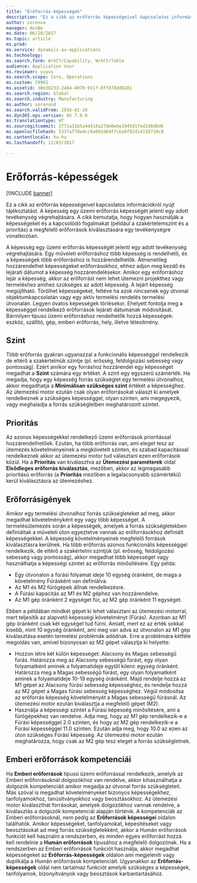 ```yaml
---
title: "Erőforrás-képességek"
description: "Ez a cikk az erőforrás képességeivel kapcsolatos információkról nyújt tájékoztatást. A képesség egy üzemi erőforrás képességét jelenti egy adott tevékenység végrehajtására. A cikk bemutatja, hogy hogyan használják a képességeket és a kapcsolódó fogalmakat (például a szakértelemszint és a prioritás) a megfelelő erőforrások kiválasztására egy tevékenységre vonatkozóan."
author: sorenva
manager: AnnBe
ms.date: 06/20/2017
ms.topic: article
ms.prod: 
ms.service: dynamics-ax-applications
ms.technology: 
ms.search.form: WrkCtrCapability, WrkCtrTable
audience: Application User
ms.reviewer: yuyus
ms.search.scope: Core, Operations
ms.custom: 29961
ms.assetid: 30e38233-2a64-4070-911f-8ffd78dd8281
ms.search.region: Global
ms.search.industry: Manufacturing
ms.author: sorenand
ms.search.validFrom: 2016-02-28
ms.dyn365.ops.version: AX 7.0.0
ms.translationtype: HT
ms.sourcegitcommit: 2771a31b5a4d418a27de0ebe1945d1fed2d8d6d6
ms.openlocfilehash: 533faf78e4cc9a091d64f7c6a0f82d14158710c8
ms.contentlocale: hu-hu
ms.lasthandoff: 11/03/2017

---
```


# <a name="resource-capabilities"></a>Erőforrás-képességek

[!INCLUDE [banner](../includes/banner.md)]

Ez a cikk az erőforrás képességeivel kapcsolatos információkról nyújt tájékoztatást. A képesség egy üzemi erőforrás képességét jelenti egy adott tevékenység végrehajtására. A cikk bemutatja, hogy hogyan használják a képességeket és a kapcsolódó fogalmakat (például a szakértelemszint és a prioritás) a megfelelő erőforrások kiválasztására egy tevékenységre vonatkozóan.

A képesség egy üzemi erőforrás képességét jelenti egy adott tevékenység végrehajtására. Egy műveleti erőforráshoz több képesség is rendelhető, és a képességek több erőforráshoz is hozzárendelhetők. Átmenetileg hozzárendelhet képességeket erőforrásokhoz, ehhez adjon meg kezdő és lejárati dátumot a képesség hozzárendelésekor. Amikor egy erőforráshoz lejár a képesség, akkor az erőforrást nem lehet ütemezni projekthez vagy termeléshez amihez szükséges az adott képesség. A lejárt képesség megújítható. Törölhet képességeket, feltéve ha azok nincsenek egy útvonal objektumkapcsolatán vagy egy aktív termelési rendelés termelési útvonalán. Legyen óvatos képességek törlésekor. Ehelyett fontolja meg a képességgel rendelkező erőforrások lejárati dátumának módosítását. Bármilyen típusú üzemi erőforráshoz rendelhetők hozzá képességek: eszköz, szállító, gép, emberi erőforrás, hely, illetve létesítmény.

## <a name="level"></a>Szint
Több erőforrás gyakran ugyanazzal a funkcionális képességgel rendelkezik de eltérő a szakértelmük szintje (pl. erősség, feldolgozási sebesség vagy pontosság). Ezért amikor egy forráshoz hozzárendel egy képességet megadhat a **Szint** számára egy értéket. A szint egy egyszerű számérték. Ha megadja, hogy egy képesség forrás szükséglet egy termelési útvonalhoz, akkor megadhatja a **Minimálisan szükséges szint** értékét a képességhez. Az ütemezési motor ezután csak olyan erőforrásokat választ ki amelyek rendelkeznek a szükséges képességgel, olyan szinten, ami megegyezik, vagy meghaladja a forrás szükségletben meghatározott szintet.

## <a name="priority"></a>Prioritás
Az azonos képességekkel rendelkező üzemi erőforrások prioritással hozzárendelhetőek. Ezután, ha több erőforrás van, ami eleget tesz az ütemezés követelményeinek a megkövetelt szinten, és szabad kapacitással rendelkeznek akkor az ütemezési motor tud választani ezen erőforrások közül. Ha a **Prioritás** van kiválasztva az **Ütemezési paraméterek** oldal **Elsődleges erőforrás kiválasztás**, mezőben, akkor az legmagasabb prioritású erőforrás (a **Prioritás** mezőben a legalacsonyabb számértékű) kerül kiválasztásra az ütemezéshez.

## <a name="resource-requirements"></a>Erőforrásigények
Amikor egy termelési útvonalhoz forrás szükségleteket ad meg, akkor megadhat követelményként egy vagy több képességet. A termelésütemezés során a képességek, amelyek a forrás szükségletekben definiáltak a műveleti úton egyeztetve vannak az erőforrásokhoz definiált képességekkel. A képesség követelményeinek megfelelő források kiválasztásra kerülnek. Ha több erőforrás azonos funkcionális képességgel rendelkezik, de eltérő a szakértelmi szintjük (pl. erősség, feldolgozási sebesség vagy pontosság), akkor megadhat több képességet vagy használhatja a képességi szintet az erőforrás minősítésére. Egy példa:

-   Egy útvonalon a fúrási folyamat ideje 10 egység óránként, de maga a követelmény Fúrásként van definiálva.
-   Az M1 és M2 fúrógépek állnak rendelkezésre.
-   A Fúrási kapacitás az M1 és M2 géphez van hozzárendelve.
-   Az M1 gép óránként 2 egységet fúr, az M2 gép óránként 11 egységet.

Ebben a példában mindkét gépet ki lehet választani az ütemezési motorral, mert teljesítik az alapvető képességi követelményt (Fúrás). Azonban az M1 gép óránként csak két egységet tud fúrni. Amiatt, mert ez az érték sokkal kisebb, mint 10 egység óránként, ami meg van adva az útvonalon az M1 gép kiválasztása esetén termelési problémák adódnak. Erre a problémára kétféle megoldás van, amivel bizonyosan az M2 gépet választja ki helyette:

-   Hozzon létre két külön képességet: Alacsony és Magas sebességű fúrás. Határozza meg az Alacsony sebességű fúrást, egy olyan folyamatként aminek a folyamatideje egytől kilenc egység óránként. Határozza meg a Magas sebességű fúrást, egy olyan folyamatként aminek a folyamatideje 10-19 egység óránként. Majd rendelje hozzá az M1 gépet az Alacsony fúrási sebesség képességhez, és rendelje hozzá az M2 gépet a Magas fúrási sebesség képességhez. Végül módosítsa az erőforrás képesség követelményét a Magas sebességű fúrásnál. Az ütemezési motor ezután kiválasztja a megfelelő gépet (M2).
-   Használja a képességi szintet a Fúrási képesség minősítésére, ami a fúrógépekhez van rendelve. Adja meg, hogy az M1 gép rendelkezik-e a Fúrási képességgel 2.0 szinten, és hogy az M2 gép rendelkezik-e a Fúrási képességgel 11.0 szinten. Ezután adja meg, hogy 10.0 az ezen az úton szükséges Fúrási képesség. Az ütemezési motor ezután meghatározza, hogy csak az M2 gép tesz eleget a forrás szükségletnek.

## <a name="competencies-for-human-resources"></a>Emberi erőforrások kompetenciái
Ha **Emberi erőforrások** típusú üzemi erőforrással rendelkezik, amelyik az Emberi erőforrásoknál dolgozókhoz van rendelve, akkor kihasználhatja a dolgozók kompetenciáit amikor megadja az útvonal forrás szükségleteit. Más szóval is megadhat követelményeket bizonyos képességekhez, tanfolyamokhoz, tanúsítványokhoz vagy beosztásokhoz. Az ütemezési motor kiválaszthat forrásokat, amelyek dolgozókhoz vannak rendelve, a kiválasztás a dolgozók kompetenciái alapján történik. A kompetenciák az Emberi erőforrásoknál, nem pedig az **Erőforrások képességei** oldalon találhatók. Amikor képességeket, tanfolyamokat, képesítéseket vagy beosztásokat ad meg forrás szükségletekként, akkor a Humán erőforrások funkciót kell használni a rendszerben, és minden egyes erőforrást hozzá kell rendelnie a **Humán erőforrások** típusához a megfelelő dolgozónak. Ha a rendszerben az Emberi erőforrások funkciót használja, akkor megadhat képességeket az **Erőforrás-képességek** oldalon ami megjeleníti vagy duplikálja a Humán erőforrások kompetenciáit. Ugyanakkor az **Erőforrás-képességek** oldal nem tartalmaz funkciót amelyik szükséges a képességek, tanfolyamok, bizonyítványok vagy beosztások karbantartásához.




